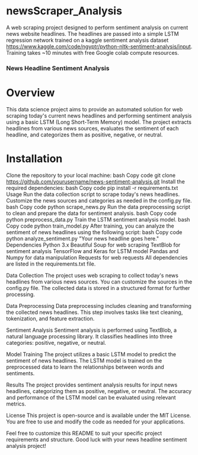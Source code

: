 # newsScraper_Analysis

A web scraping project designed to perform sentiment analysis on current news website headlines. The headlines are passed into a simple LSTM regression network trained on a kaggle sentiment analysis dataset https://www.kaggle.com/code/ngyptr/python-nltk-sentiment-analysis/input.
Training takes ~10 minutes with free Google colab compute resources.


### News Headline Sentiment Analysis
# Overview
This data science project aims to provide an automated solution for web scraping today's current news headlines and performing sentiment analysis using a basic LSTM (Long Short-Term Memory) model. The project extracts headlines from various news sources, evaluates the sentiment of each headline, and categorizes them as positive, negative, or neutral.


# Installation
Clone the repository to your local machine:
bash
Copy code
git clone https://github.com/yourusername/news-sentiment-analysis.git
Install the required dependencies:
bash
Copy code
pip install -r requirements.txt
Usage
Run the data collection script to scrape today's news headlines. Customize the news sources and categories as needed in the config.py file.
bash
Copy code
python scrape_news.py
Run the data preprocessing script to clean and prepare the data for sentiment analysis.
bash
Copy code
python preprocess_data.py
Train the LSTM sentiment analysis model.
bash
Copy code
python train_model.py
After training, you can analyze the sentiment of news headlines using the following script:
bash
Copy code
python analyze_sentiment.py "Your news headline goes here."
Dependencies
Python 3.x
Beautiful Soup for web scraping
TextBlob for sentiment analysis
TensorFlow and Keras for LSTM model
Pandas and Numpy for data manipulation
Requests for web requests
All dependencies are listed in the requirements.txt file.

Data Collection
The project uses web scraping to collect today's news headlines from various news sources. You can customize the sources in the config.py file. The collected data is stored in a structured format for further processing.

Data Preprocessing
Data preprocessing includes cleaning and transforming the collected news headlines. This step involves tasks like text cleaning, tokenization, and feature extraction.

Sentiment Analysis
Sentiment analysis is performed using TextBlob, a natural language processing library. It classifies headlines into three categories: positive, negative, or neutral.

Model Training
The project utilizes a basic LSTM model to predict the sentiment of news headlines. The LSTM model is trained on the preprocessed data to learn the relationships between words and sentiments.

Results
The project provides sentiment analysis results for input news headlines, categorizing them as positive, negative, or neutral. The accuracy and performance of the LSTM model can be evaluated using relevant metrics.

License
This project is open-source and is available under the MIT License. You are free to use and modify the code as needed for your applications.

Feel free to customize this README to suit your specific project requirements and structure. Good luck with your news headline sentiment analysis project!
